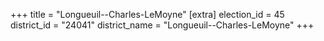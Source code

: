 +++
title = "Longueuil--Charles-LeMoyne"
[extra]
election_id = 45
district_id = "24041"
district_name = "Longueuil--Charles-LeMoyne"
+++

